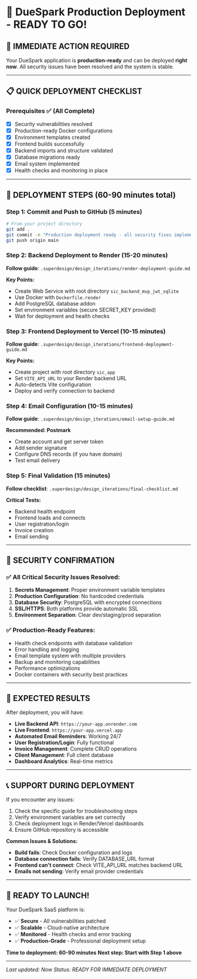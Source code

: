 # 🚀 DueSpark Production Deployment - READY TO GO!

## 🎯 **IMMEDIATE ACTION REQUIRED**

Your DueSpark application is **production-ready** and can be deployed **right now**. All security issues have been resolved and the system is stable.

---

## 📋 **QUICK DEPLOYMENT CHECKLIST**

### Prerequisites ✅ (All Complete)
- [x] Security vulnerabilities resolved
- [x] Production-ready Docker configurations
- [x] Environment templates created
- [x] Frontend builds successfully
- [x] Backend imports and structure validated
- [x] Database migrations ready
- [x] Email system implemented
- [x] Health checks and monitoring in place

---

## 🚀 **DEPLOYMENT STEPS** (60-90 minutes total)

### Step 1: Commit and Push to GitHub (5 minutes)
```bash
# From your project directory
git add .
git commit -m "Production deployment ready - all security fixes implemented"
git push origin main
```

### Step 2: Backend Deployment to Render (15-20 minutes)
**Follow guide**: `.superdesign/design_iterations/render-deployment-guide.md`

**Key Points:**
- Create Web Service with root directory `sic_backend_mvp_jwt_sqlite`
- Use Docker with `Dockerfile.render`
- Add PostgreSQL database addon
- Set environment variables (secure SECRET_KEY provided)
- Wait for deployment and health checks

### Step 3: Frontend Deployment to Vercel (10-15 minutes)
**Follow guide**: `.superdesign/design_iterations/frontend-deployment-guide.md`

**Key Points:**
- Create project with root directory `sic_app`
- Set `VITE_API_URL` to your Render backend URL
- Auto-detects Vite configuration
- Deploy and verify connection to backend

### Step 4: Email Configuration (10-15 minutes)
**Follow guide**: `.superdesign/design_iterations/email-setup-guide.md`

**Recommended: Postmark**
- Create account and get server token
- Add sender signature
- Configure DNS records (if you have domain)
- Test email delivery

### Step 5: Final Validation (15 minutes)
**Follow checklist**: `.superdesign/design_iterations/final-checklist.md`

**Critical Tests:**
- Backend health endpoint
- Frontend loads and connects
- User registration/login
- Invoice creation
- Email sending

---

## 🔐 **SECURITY CONFIRMATION**

### ✅ All Critical Security Issues Resolved:
1. **Secrets Management**: Proper environment variable templates
2. **Production Configuration**: No hardcoded credentials
3. **Database Security**: PostgreSQL with encrypted connections
4. **SSL/HTTPS**: Both platforms provide automatic SSL
5. **Environment Separation**: Clear dev/staging/prod separation

### ✅ Production-Ready Features:
- Health check endpoints with database validation
- Error handling and logging
- Email template system with multiple providers
- Backup and monitoring capabilities
- Performance optimizations
- Docker containers with security best practices

---

## 🎯 **EXPECTED RESULTS**

After deployment, you will have:
- **Live Backend API**: `https://your-app.onrender.com`
- **Live Frontend**: `https://your-app.vercel.app`
- **Automated Email Reminders**: Working 24/7
- **User Registration/Login**: Fully functional
- **Invoice Management**: Complete CRUD operations
- **Client Management**: Full client database
- **Dashboard Analytics**: Real-time metrics

---

## 📞 **SUPPORT DURING DEPLOYMENT**

If you encounter any issues:
1. Check the specific guide for troubleshooting steps
2. Verify environment variables are set correctly
3. Check deployment logs in Render/Vercel dashboards
4. Ensure GitHub repository is accessible

**Common Issues & Solutions:**
- **Build fails**: Check Docker configuration and logs
- **Database connection fails**: Verify DATABASE_URL format
- **Frontend can't connect**: Check VITE_API_URL matches backend URL
- **Emails not sending**: Verify email provider credentials

---

## 🎉 **READY TO LAUNCH!**

Your DueSpark SaaS platform is:
- ✅ **Secure** - All vulnerabilities patched
- ✅ **Scalable** - Cloud-native architecture
- ✅ **Monitored** - Health checks and error tracking
- ✅ **Production-Grade** - Professional deployment setup

**Time to deployment: 60-90 minutes**
**Next step: Start with Step 1 above**

---

*Last updated: Now*
*Status: READY FOR IMMEDIATE DEPLOYMENT*